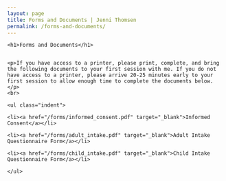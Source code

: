 ```yaml
---
layout: page
title: Forms and Documents | Jenni Thomsen
permalink: /forms-and-documents/
---
```

<div class="row">

<div class="col-md-6 col-md-offset-3 col-xs-10 col-xs-offset-1">

    <h1>Forms and Documents</h1>


    <p>If you have access to a printer, please print, complete, and bring the following documents to your first session with me. If you do not have access to a printer, please arrive 20-25 minutes early to your first session to allow enough time to complete the documents below.</p>
    <br>

    <ul class="indent">

    <li><a href="/forms/informed_consent.pdf" target="_blank">Informed Consent</a></li>

    <li><a href="/forms/adult_intake.pdf" target="_blank">Adult Intake Questionnaire Form</a></li>

    <li><a href="/forms/child_intake.pdf" target="_blank">Child Intake Questionnaire Form</a></li>

    </ul>
  </div>
</div>
